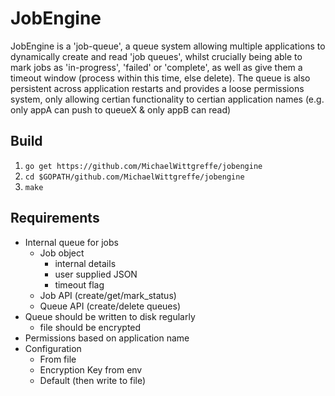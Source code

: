 # JobEngine

JobEngine is a 'job-queue', a queue system allowing multiple applications to dynamically create and read 'job queues', whilst crucially being able to mark jobs as 'in-progress', 'failed' or 'complete', as well as give them a timeout window (process within this time, else delete). The queue is also persistent across application restarts and provides a loose permissions system, only allowing certian functionality to certian application names (e.g. only appA can push to queueX & only appB can read)

## Build
1. ```go get https://github.com/MichaelWittgreffe/jobengine```
2. ```cd $GOPATH/github.com/MichaelWittgreffe/jobengine```
3. ```make```

## Requirements
- Internal queue for jobs
    - Job object
        - internal details
        - user supplied JSON
        - timeout flag
    - Job API (create/get/mark_status)
    - Queue API (create/delete queues)
- Queue should be written to disk regularly
    - file should be encrypted
- Permissions based on application name
- Configuration
    - From file
    - Encryption Key from env
    - Default (then write to file)